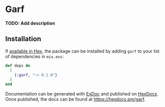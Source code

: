 # Garf

**TODO: Add description**

## Installation

If [available in Hex](https://hex.pm/docs/publish), the package can be installed
by adding `garf` to your list of dependencies in `mix.exs`:

```elixir
def deps do
  [
    {:garf, "~> 0.1.0"}
  ]
end
```

Documentation can be generated with [ExDoc](https://github.com/elixir-lang/ex_doc)
and published on [HexDocs](https://hexdocs.pm). Once published, the docs can
be found at <https://hexdocs.pm/garf>.

